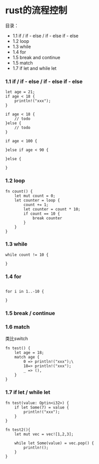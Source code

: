# rust的流程控制
目录：
- 1.1 if / if - else / if - else if - else
- 1.2 loop
- 1.3 while
- 1.4 for
- 1.5 break and continue
- 1.5 match
- 1.7 if let  and while let

### 1.1 if  /  if - else   / if - else if - else
```
let age = 21;
if age < 18 {
    println!("xxx");
}
```
```
if age < 18 {
    // todo
}else {
    // todo
}
```
```
if age < 100 {
    
}else if age < 90 {

}else {

}
```
### 1.2 loop
```
fn count() {
    let mut count = 0;
    let counter = loop {
        count += 1;
        let counter = count * 10;
        if count == 10 {
            break counter
        }
    }
} 
```
### 1.3 while
``` 
while count != 10 {
    
}
```
### 1.4 for 
```

for i in 1..-10 {
    
} 
```
### 1.5 break / continue

### 1.6 match
类比switch
```
fn test() {
    let age = 18;
    match age {
        0 => println!("xxx");\
        18=> println!("xxx");
        _ => (),
    }
} 
```
### 1.7 if let / while let
```
fn test(value: Optin<i32>) {
    if let Some(7) = value {
        println!("xxx");
    }
} 

fn test2(){
    let mut vec = vec![1,2,3];
    
    while let Some(value) = vec.pop() {
        println!(); 
    }
}
```